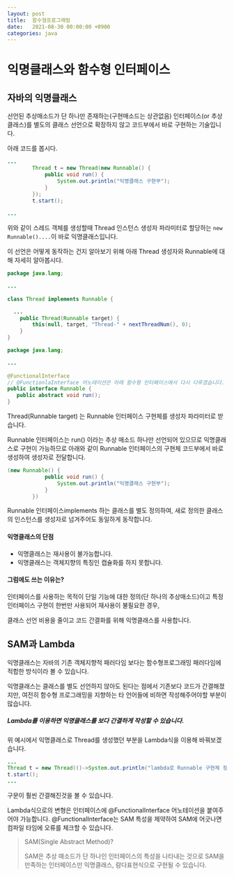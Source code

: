 ```yaml
---
layout: post
title:  함수형프로그래밍
date:   2021-08-30 00:00:00 +0900
categories: java
---
```


# 익명클래스와 함수형 인터페이스

## 자바의 익명클래스

  선언된 추상매소드가 단 하나만 존재하는(구현매소드는 상관없음) 인터페이스(or 추상클래스)를 별도의 클래스 선언으로 확장하지 않고 코드부에서 바로 구현하는 기술입니다.

아래 코드를 봅시다.       

```java
...
        Thread t = new Thread(new Runnable() {
            public void run() {
                System.out.println("익명클래스 구현부");
            }
        });
		t.start();
    
...
```

위와 같이 스레드 객체를 생성할때 Thread 인스턴스 생성자 파라미터로 할당하는 ```new Runnable()....```이 바로 익명클래스입니다.

이 선언은 어떻게 동작하는 건지 알아보기 위해 아래 Thread 생성자와 Runnable에 대해 자세히 알아봅시다.



```java
package java.lang;

...
  
class Thread implements Runnable {

  ...
	public Thread(Runnable target) {
        this(null, target, "Thread-" + nextThreadNum(), 0);
    }
}

```



```java
package java.lang;

...
  
@FunctionalInterface
// @FunctionlaInterface 어노테이션은 아래 함수형 인터페이스에서 다시 다루겠습니다.
public interface Runnable {    
   public abstract void run();
}
```

Thread(Runnable target) 는 Runnable 인터페이스 구현체를 생성자 파라미터로 받습니다.

Runnable 인터페이스는 run() 이라는 추상 매소드 하나만 선언되어 있으므로 익명클래스로 구현이 가능하므로 아래와 같이 Runnable 인터페이스의 구현체 코드부에서 바로 생성하여 생성자로 전달합니다.

```java
(new Runnable() {
            public void run() {
                System.out.println("익명클래스 구현부");
            }
        })
```

 Runnable 인터페이스implements 하는 클래스를 별도 정의하여,  새로 정의한 클래스의 인스턴스를 생성자로 넘겨주어도 동일하게 동작합니다.



#### 익명클래스의 단점

- 익명클래스는 재사용이 불가능합니다.
- 익명클래스는 객체지향의 특징인 캡슐화를 하지 못합니다.



#### 그럼에도 쓰는 이유는?

인터페이스를 사용하는 목적이 단일 기능에 대한 정의(단 하나의 추상매소드)이고 특정 인터페이스 구현이 한번만 사용되어 재사용이 불필요한 경우,

클래스 선언 비용을 줄이고 코드 간결화를 위해 익명클래스를 사용합니다.



## SAM과 Lambda

  익명클래스는 자바의 기존 객체지향적 패러다임 보다는 함수형프로그래밍 패러다임에 적합한 방식이라 볼 수 있습니다. 

  익명클래스는 클래스를 별도 선언하지 않아도 된다는 점에서 기존보다 코드가 간결해졌지만, 여전히 함수형 프로그래밍을 지향하는 타 언어들에 비하면 작성해주어야할 부분이 많습니다.



##### Lambda를 이용하면 익명클래스를 보다 간결하게 작성할 수 있습니다.

위 예시에서 익명클래스로 Thread를 생성했던 부분을 Lambda식을 이용해 바꿔보겠습니다.

```java
...
Thread t = new Thread(()->System.out.println("lambda로 Runnable 구현체 정의"));
t.start();
...
```



구문이 훨씬 간결해진것을 볼 수 있습니다.

Lambda식으로의 변형은 인터페이스에 @FunctionalInterface 어노테이션을 붙여주어야 가능합니다. @FunctionalInterface는 SAM 특성을 제약하여 SAM에 어긋나면 컴파일 타임에 오류를 체크할 수 있습니다.

>SAM(Single Abstract Method)?
>
>SAM은 추상 매소드가 단 하나인 인터페이스의 특성을 나타내는 것으로 SAM을 만족하는 인터페이스만 익명클래스, 람다표현식으로 구현될 수 있습니다.